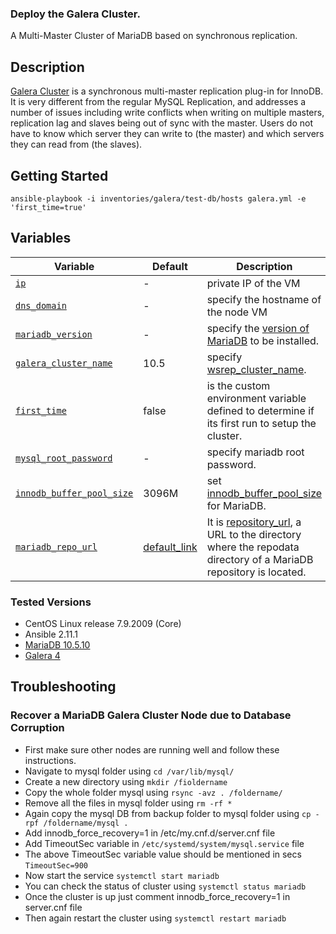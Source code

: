 ### Deploy the Galera Cluster.

A Multi-Master Cluster of MariaDB based on synchronous replication.

## Description
[Galera Cluster](https://galeracluster.com/) is a synchronous multi-master replication plug-in for InnoDB. It is very different from the regular MySQL Replication, and addresses a number of issues including write conflicts when writing on multiple masters, replication lag and slaves being out of sync with the master. Users do not have to know which server they can write to (the master) and which servers they can read from (the slaves).

## Getting Started
```shell
ansible-playbook -i inventories/galera/test-db/hosts galera.yml -e 'first_time=true'
```

## Variables
Variable | Default | Description
--- | --- | ---
[`ip`](inventories/galera/test-db/hosts.ini#L1) | - | private IP of the VM
[`dns_domain`](inventories/galera/test-db/group_vars/all.yml#L2) | - | specify the hostname of the node VM
[`mariadb_version`](inventories/galera/test-db/group_vars/all.yml#L5) | - | specify the [version of MariaDB](https://mariadb.com/kb/en/mariadb-server/#:~:text=MariaDB%20Server%2010.5,supported%20until%2024%20June%202025.) to be installed.
[`galera_cluster_name`](inventories/galera/test-db/group_vars/all.yml#L7) | 10.5 | specify [wsrep_cluster_name](https://mariadb.com/kb/en/galera-cluster-system-variables/#wsrep_cluster_name).
[`first_time`](inventories/galera/test-db/group_vars/all.yml#L10) | false | is the custom environment variable defined to determine if its first run to setup the cluster.
[`mysql_root_password`](inventories/galera/test-db/group_vars/all.yml#L13) | - | specify mariadb root password.
[`innodb_buffer_pool_size`](inventories/galera/test-db/group_vars/all.yml#L16) | 3096M | set [innodb_buffer_pool_size](https://mariadb.com/kb/en/innodb-buffer-pool/#innodb_buffer_pool_size) for MariaDB.
[`mariadb_repo_url`](inventories/galera/test-db/group_vars/all.yml#L19) | [default_link](http://yum.mariadb.org/10.5/centos7-amd64) | It is [repository_url](https://access.redhat.com/documentation/en-us/red_hat_enterprise_linux/6/html/deployment_guide/sec-setting_repository_options), a URL to the directory where the repodata directory of a MariaDB repository is located.

### Tested Versions
* CentOS Linux release 7.9.2009 (Core)
* Ansible 2.11.1
* [MariaDB 10.5.10](https://mariadb.com/kb/en/mariadb-10510-release-notes/)
* [Galera 4](https://mariadb.com/kb/en/meta/galera-versions/)

## Troubleshooting

### Recover a MariaDB Galera Cluster Node due to Database Corruption

* First make sure other nodes are running well and follow these instructions.
* Navigate to mysql folder using `cd /var/lib/mysql/`
* Create a new directory using `mkdir /fioldername`
* Copy the whole folder mysql using `rsync -avz . /foldername/`
* Remove all the files in mysql folder using `rm -rf *`
* Again copy the mysql DB from backup folder to mysql folder using `cp -rpf /foldername/mysql .`
* Add innodb_force_recovery=1 in /etc/my.cnf.d/server.cnf file
* Add TimeoutSec variable in `/etc/systemd/system/mysql.service` file
* The above TimeoutSec variable value should be mentioned in secs `TimeoutSec=900`
* Now start the service `systemctl start mariadb`
* You can check the status of cluster using `systemctl status mariadb`
* Once the cluster is up just comment innodb_force_recovery=1 in server.cnf file
* Then again restart the cluster using `systemctl restart mariadb`
